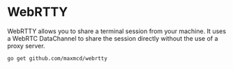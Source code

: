 # WebRTTY

WebRTTY allows you to share a terminal session from your machine. It uses a WebRTC DataChannel to share the session directly without the use of a proxy server. 

```bash
go get github.com/maxmcd/webrtty
```


